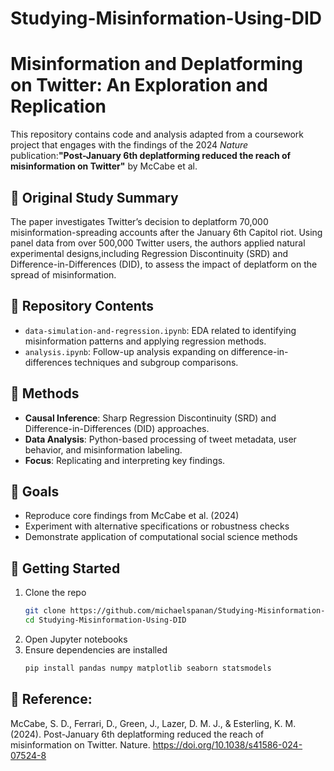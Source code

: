 # Studying-Misinformation-Using-DID

# Misinformation and Deplatforming on Twitter: An Exploration and Replication

This repository contains code and analysis adapted from a coursework project that engages with the findings of the 2024 *Nature* publication:**"Post-January 6th deplatforming reduced the reach of misinformation on Twitter"** by McCabe et al.

## 📘 Original Study Summary

The paper investigates Twitter’s decision to deplatform 70,000 misinformation-spreading accounts after the January 6th Capitol riot. Using panel data from over 500,000 Twitter users, the authors applied natural experimental designs,including Regression Discontinuity (SRD) and Difference-in-Differences (DID), to assess the impact of deplatform on the spread of misinformation.

## 📁 Repository Contents

- `data-simulation-and-regression.ipynb`: EDA related to identifying misinformation patterns and applying regression methods.
- `analysis.ipynb`: Follow-up analysis expanding on difference-in-differences techniques and subgroup comparisons.

## 🧪 Methods

- **Causal Inference**: Sharp Regression Discontinuity (SRD) and Difference-in-Differences (DID) approaches.
- **Data Analysis**: Python-based processing of tweet metadata, user behavior, and misinformation labeling.
- **Focus**: Replicating and interpreting key findings.

## 🎯 Goals

- Reproduce core findings from McCabe et al. (2024)
- Experiment with alternative specifications or robustness checks
- Demonstrate application of computational social science methods

## 🚀 Getting Started

1. Clone the repo  
   ```bash
   git clone https://github.com/michaelspanan/Studying-Misinformation-Using-DID.git
   cd Studying-Misinformation-Using-DID

2. Open Jupyter notebooks
3. Ensure dependencies are installed
   ```bash
   pip install pandas numpy matplotlib seaborn statsmodels

## 🔗 Reference:
McCabe, S. D., Ferrari, D., Green, J., Lazer, D. M. J., & Esterling, K. M. (2024). Post-January 6th deplatforming reduced the reach of misinformation on Twitter. Nature. https://doi.org/10.1038/s41586-024-07524-8
